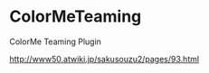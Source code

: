 ColorMeTeaming
==============

ColorMe Teaming Plugin

http://www50.atwiki.jp/sakusouzu2/pages/93.html
